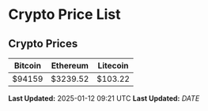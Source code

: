 # Crypto Price List

## Crypto Prices
| Bitcoin | Ethereum | Litecoin |
| ------- | -------- | -------- |
| $94159 | $3239.52 | $103.22 |
**Last Updated:** 2025-01-12 09:21 UTC
**Last Updated:** $DATE$

